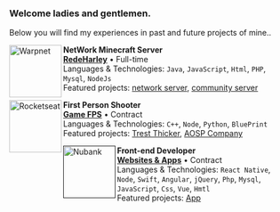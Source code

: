 ### Welcome ladies and gentlemen.
Below you will find my experiences in past and future projects of mine..

[<img align="left" height="94px" width="94px" alt="Warpnet" src="https://www.meme-arsenal.com/memes/661181117ea3772dc3ecf942242d39cf.jpg"/>](https://github.com/AmericanGSoap/)

**NetWork Minecraft Server** \
[**RedeHarley**](https://github.com/AmericanGSoap/) • Full-time \
Languages & Technologies: `Java`, `JavaScript`, `Html`, `PHP`, `Mysql`, `NodeJs`\
Featured projects: [network server](), [community server]()
<br/>

[<img align="left" height="94px" width="94px" alt="Rocketseat" src="https://yt3.ggpht.com/dBwhvX2iF121h0UWumMKi5_4cPclBTKIdIm3KM9KroRUcLWrLkppDf67dIDH-i_YrBAupazR=s900-c-k-c0x00ffffff-no-rj"/>](https://github.com/AmericanGSoap/)

**First Person Shooter** \
[**Game FPS**](https://github.com/AmericanGSoap/) • Contract \
Languages & Technologies: `C++`, `Node`, `Python`, `BluePrint`\
Featured projects: [Trest Thicker](), [AOSP Company]()
<br/>

[<img align="left" height="94px" width="94px" alt="Nubank" src="https://cdn-icons-png.flaticon.com/512/320/320368.png"/>]()

**Front-end Developer** \
[**Websites & Apps**](https://github.com/AmericanGSoap/) • Contract \
Languages & Technologies: `React Native`, `Node`, `Swift`, `Angular`, `jQuery`, `Php`, `Mysql`, `JavaScript`, `Css`, `Vue`, `Hmtl` \
Featured projects: [App](https://github.com/AmericanGSoap/)
<br/>
<br/>
